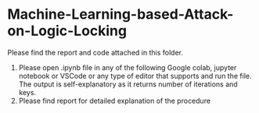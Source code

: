 
# Machine-Learning-based-Attack-on-Logic-Locking

Please find the report and code attached in this folder.
1. Please open .ipynb file in any of the following Google colab, jupyter notebook or VSCode or any type of editor that supports and run the file. The output is self-explanatory as it returns number of iterations and keys. 
2. Please find report for detailed explanation of the procedure
